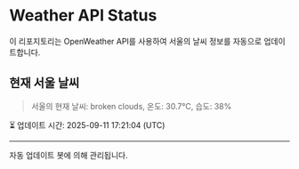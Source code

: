 
# Weather API Status

이 리포지토리는 OpenWeather API를 사용하여 서울의 날씨 정보를 자동으로 업데이트합니다.

## 현재 서울 날씨
> 서울의 현재 날씨: broken clouds, 온도: 30.7°C, 습도: 38%

⏳ 업데이트 시간: 2025-09-11 17:21:04 (UTC)

---
자동 업데이트 봇에 의해 관리됩니다.
